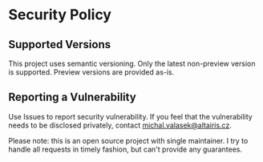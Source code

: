 # Security Policy

## Supported Versions

This project uses semantic versioning. Only the latest non-preview version is supported. Preview versions are provided as-is.

## Reporting a Vulnerability

Use Issues to report security vulnerability. If you feel that the vulnerability needs to be disclosed privately, contact michal.valasek@altairis.cz.

Please note: this is an open source project with single maintainer. I try to handle all requests in timely fashion, but can't provide any guarantees.
